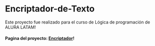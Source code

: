 # Encriptador-de-Texto

Este proyecto fue realizado para el curso de Lógica de programación de ALURA LATAM!

#### Pagina del proyecto:  [Encriptador](https://ludmimar.github.io/Encriptador-de-Texto/)!

